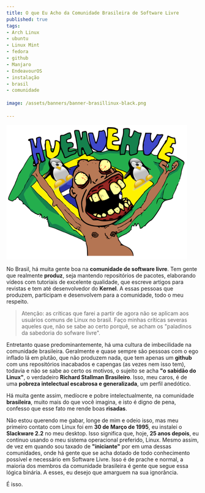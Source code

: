 ```yaml
---
title: O que Eu Acho da Comunidade Brasileira de Software Livre
published: true
tags:
- Arch Linux
- ubuntu
- Linux Mint
- fedora 
- github
- Manjaro
- EndeavourOS
- instalação
- brasil
- comunidade

image: /assets/banners/banner-brasillinux-black.png

---
```



![banner-plex](/assets/banners/banner-brasillinux.png)

No Brasil, há muita gente boa na **comunidade de software livre**. Tem gente que realmente **produz**, seja mantendo
repositórios de pacotes, elaborando vídeos com tutoriais de excelente qualidade, que escreve artigos para revistas e 
tem até desenvolvedor do **Kernel**. A essas pessoas que produzem, participam e desenvolvem para a comunidade, 
todo o meu respeito.  


>Atenção: as críticas que farei a partir de agora não se aplicam aos usuários comuns de Linux no brasil. 
>Faço minhas críticas severas aqueles que, não se sabe ao certo porquê, se acham os "paladinos da sabedoria do
>sofware livre". 

Entretanto quase predominantemente, há uma cultura de imbecilidade na comunidade brasileira. Geralmente e quase sempre 
são pessoas com o ego inflado lá em plutão, que não produzem nada, que tem apenas um **github** com uns repositórios inacabados e capengas 
(as vezes nem isso tem), todavia e não se sabe ao certo os motivos, o sujeito se acha **"o sabidão do Linux"**, 
o verdadeiro **Richard Stallman Brasileiro**. Isso, meu caros, é de uma **pobreza intelectual escabrosa e generalizada**,
um perfil anedótico. 

Há muita gente assim, medíocre e pobre intelectualmente, na comunidade **brasileira**, muito mais do que você imagina, e 
isto é digno de pena, confesso que esse fato me rende boas **risadas**. 

Não estou querendo me gabar, longe de mim e odeio isso, mas meu primeiro contato com Linux foi em 
**30 de Março de 1995**, eu instalei o **Slackware 2.2** no meu desktop. Isso significa que, hoje, **25 anos depois**,
eu continuo usando o meu sistema operacional preferido, Linux. Mesmo assim, de vez em quando sou 
taxado de **"iniciante"** por em uma dessas comunidades, onde há gente que se acha dotado de todo
conhecimento possível e necessário em Software Livre. Isso é de prache e normal, a maioria dos membros
 da comunidade brasileira é gente que segue essa lógica binária. A esses, eu desejo que amarguem 
 na sua ignorância. 

É isso. 
